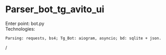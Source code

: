 # Parser_bot_tg_avito_ui
Enter point: bot.py <br>
Technologies:

```
Parsing: requests, bs4; Tg_Bot: aiogram, asyncio; bd: sqlite + json.
```
/
